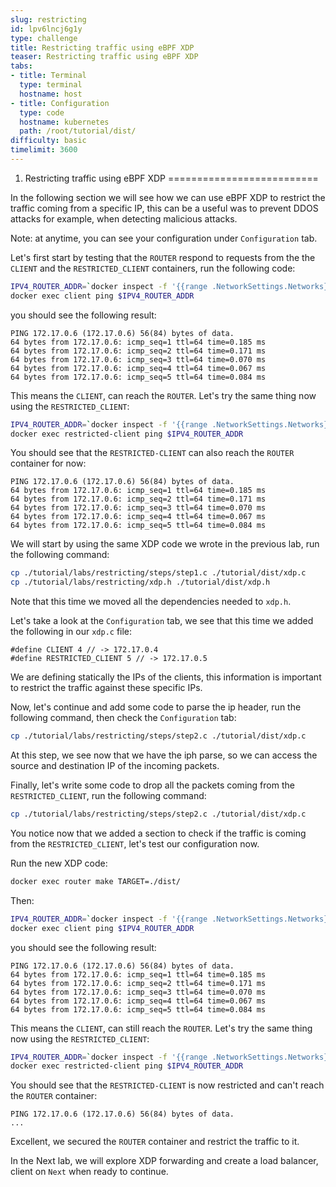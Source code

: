 ```yaml
---
slug: restricting
id: lpv6lncj6g1y
type: challenge
title: Restricting traffic using eBPF XDP
teaser: Restricting traffic using eBPF XDP
tabs:
- title: Terminal
  type: terminal
  hostname: host
- title: Configuration
  type: code
  hostname: kubernetes
  path: /root/tutorial/dist/
difficulty: basic
timelimit: 3600
---
```


1. Restricting traffic using eBPF XDP
==========================

In the following section we will see how we can use eBPF XDP to restrict the traffic coming from a specific IP, this can be a useful was to prevent DDOS attacks for example, when detecting malicious attacks.

Note: at anytime, you can see your configuration under `Configuration` tab.


Let's first start by testing that the `ROUTER` respond to requests from the the `CLIENT` and the `RESTRICTED_CLIENT` containers, run the following code:

```bash
IPV4_ROUTER_ADDR=`docker inspect -f '{{range .NetworkSettings.Networks}}{{.IPAddress}}{{end}}' router`
docker exec client ping $IPV4_ROUTER_ADDR
```

you should see the following result:

```
PING 172.17.0.6 (172.17.0.6) 56(84) bytes of data.
64 bytes from 172.17.0.6: icmp_seq=1 ttl=64 time=0.185 ms
64 bytes from 172.17.0.6: icmp_seq=2 ttl=64 time=0.171 ms
64 bytes from 172.17.0.6: icmp_seq=3 ttl=64 time=0.070 ms
64 bytes from 172.17.0.6: icmp_seq=4 ttl=64 time=0.067 ms
64 bytes from 172.17.0.6: icmp_seq=5 ttl=64 time=0.084 ms
```

This means the `CLIENT`, can reach the `ROUTER`.
Let's try the same thing now using the `RESTRICTED_CLIENT`:

```bash
IPV4_ROUTER_ADDR=`docker inspect -f '{{range .NetworkSettings.Networks}}{{.IPAddress}}{{end}}' router`
docker exec restricted-client ping $IPV4_ROUTER_ADDR
```

You should see that the `RESTRICTED-CLIENT` can also reach the `ROUTER` container for now:

```
PING 172.17.0.6 (172.17.0.6) 56(84) bytes of data.
64 bytes from 172.17.0.6: icmp_seq=1 ttl=64 time=0.185 ms
64 bytes from 172.17.0.6: icmp_seq=2 ttl=64 time=0.171 ms
64 bytes from 172.17.0.6: icmp_seq=3 ttl=64 time=0.070 ms
64 bytes from 172.17.0.6: icmp_seq=4 ttl=64 time=0.067 ms
64 bytes from 172.17.0.6: icmp_seq=5 ttl=64 time=0.084 ms
```

We will start by using the same XDP code we wrote in the previous lab, run the following command:

```bash
cp ./tutorial/labs/restricting/steps/step1.c ./tutorial/dist/xdp.c
cp ./tutorial/labs/restricting/xdp.h ./tutorial/dist/xdp.h
```

Note that this time we moved all the dependencies needed to `xdp.h`.

Let's take a look at the `Configuration` tab, we see that this time we added the following in our `xdp.c` file:

```
#define CLIENT 4 // -> 172.17.0.4
#define RESTRICTED_CLIENT 5 // -> 172.17.0.5
```

We are defining statically the IPs of the clients, this information is important to restrict the traffic against these specific IPs.

Now, let's continue and add some code to parse the ip header, run the following command, then check the `Configuration` tab:

```bash
cp ./tutorial/labs/restricting/steps/step2.c ./tutorial/dist/xdp.c
```

At this step, we see now that we have the iph parse, so we can access the source and destination IP of the incoming packets.

Finally, let's write some code to drop all the packets coming from the `RESTRICTED_CLIENT`, run the following command:


```bash
cp ./tutorial/labs/restricting/steps/step2.c ./tutorial/dist/xdp.c
```

You notice now that we added a section to check if the traffic is coming from the `RESTRICTED_CLIENT`, let's test our configuration now.

Run the new XDP code:
```bash
docker exec router make TARGET=./dist/
```

Then:

```bash
IPV4_ROUTER_ADDR=`docker inspect -f '{{range .NetworkSettings.Networks}}{{.IPAddress}}{{end}}' router`
docker exec client ping $IPV4_ROUTER_ADDR
```

you should see the following result:

```
PING 172.17.0.6 (172.17.0.6) 56(84) bytes of data.
64 bytes from 172.17.0.6: icmp_seq=1 ttl=64 time=0.185 ms
64 bytes from 172.17.0.6: icmp_seq=2 ttl=64 time=0.171 ms
64 bytes from 172.17.0.6: icmp_seq=3 ttl=64 time=0.070 ms
64 bytes from 172.17.0.6: icmp_seq=4 ttl=64 time=0.067 ms
64 bytes from 172.17.0.6: icmp_seq=5 ttl=64 time=0.084 ms
```

This means the `CLIENT`, can still reach the `ROUTER`.
Let's try the same thing now using the `RESTRICTED_CLIENT`:

```bash
IPV4_ROUTER_ADDR=`docker inspect -f '{{range .NetworkSettings.Networks}}{{.IPAddress}}{{end}}' router`
docker exec restricted-client ping $IPV4_ROUTER_ADDR
```

You should see that the `RESTRICTED-CLIENT` is now restricted and can't reach the `ROUTER` container:

```
PING 172.17.0.6 (172.17.0.6) 56(84) bytes of data.
...
```

Excellent, we secured the `ROUTER` container and restrict the traffic to it.

In the Next lab, we will explore XDP forwarding and create a load balancer, client on `Next` when ready to continue.